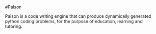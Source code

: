 #Paison

Paison is a code writing engine that can produce dynamically generated python coding problems, for the purpose of education, learning and tutoring.